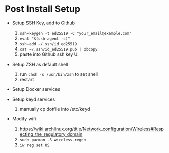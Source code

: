 # Post Install Setup

- Setup SSH Key, add to Github
  1. `ssh-keygen -t ed25519 -C "your_email@example.com"`
  2. `eval "$(ssh-agent -s)"`
  3. `ssh-add ~/.ssh/id_ed25519`
  4. `cat ~/.ssh/id_ed25519.pub | pbcopy`
  5. paste into Github ssh key UI

- Setup ZSH as default shell
  1. run `chsh -s /usr/bin/zsh` to set shell
  2. restart

- Setup Docker services

- Setup keyd services
  1. manually cp dotfile into /etc/keyd

- Modify wifi
  1. https://wiki.archlinux.org/title/Network_configuration/Wireless#Respecting_the_regulatory_domain
  2. `sudo pacman -S wireless-regdb`
  3. `iw reg set US`

